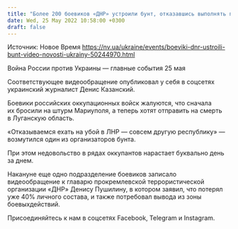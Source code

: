 ```yaml
---
title: "Более 200 боевиков «ДНР» устроили бунт, отказавшись выполнять приказы Пушилина — видео"
date: Wed, 25 May 2022 10:58:00 +0300
draft: false
---
```

Источник: Новое Время https://nv.ua/ukraine/events/boeviki-dnr-ustroili-bunt-video-novosti-ukrainy-50244970.html


Война России против Украины — главные события 25 мая

Соответствующее видеообращение опубликовал у себя в соцсетях украинский журналист Денис Казанский.

Боевики российских оккупационных войск жалуются, что сначала их бросили на штурм Мариуполя, а теперь хотят отправить на смерть в Луганскую область.

«Отказываемся ехать на убой в ЛНР — совсем другую республику» — возмутился один из организаторов бунта.

При этом недовольство в рядах оккупантов нарастает буквально день за днем.

Накануне еще одно подразделение боевиков записало видеообращение к главарю прокремлевской террористической организации «ДНР» Денису Пушилину, в котором заявил, что потерял уже 40% личного состава, и также потребовал вывода из зоны боевыхдействий.

Присоединяйтесь к нам в соцсетях Facebook, Telegram и Instagram.
